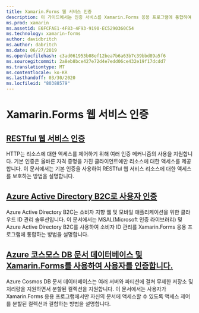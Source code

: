 ```yaml
---
title: Xamarin.Forms 웹 서비스 인증
description: 이 가이드에서는 인증 서비스를 Xamarin.Forms 응용 프로그램에 통합하여 사용자가 자신의 데이터에만 액세스하면서 백 엔드를 공유할 수 있도록 하는 방법을 설명합니다.
ms.prod: xamarin
ms.assetid: E6FCFAE1-4F83-4F93-9190-EC5290360C54
ms.technology: xamarin-forms
author: davidbritch
ms.author: dabritch
ms.date: 06/27/2019
ms.openlocfilehash: c3ad061953b08ef12bea7b6a63b7c39bbd89a5f6
ms.sourcegitcommit: 2a8eb8bce427e72d4e7edd06ce432e19f17dcdd7
ms.translationtype: MT
ms.contentlocale: ko-KR
ms.lasthandoff: 03/30/2020
ms.locfileid: "80388579"
---
```

# <a name="xamarinforms-web-service-authentication"></a>Xamarin.Forms 웹 서비스 인증

## <a name="authenticate-a-restful-web-service"></a>[RESTful 웹 서비스 인증](rest.md)

HTTP는 리소스에 대한 액세스를 제어하기 위해 여러 인증 메커니즘의 사용을 지원합니다. 기본 인증은 올바른 자격 증명을 가진 클라이언트에만 리소스에 대한 액세스를 제공합니다. 이 문서에서는 기본 인증을 사용하여 RESTful 웹 서비스 리소스에 대한 액세스를 보호하는 방법을 설명합니다.

## <a name="authenticate-users-with-azure-active-directory-b2c"></a>[Azure Active Directory B2C로 사용자 인증](azure-ad-b2c.md)

Azure Active Directory B2C는 소비자 지향 웹 및 모바일 애플리케이션을 위한 클라우드 ID 관리 솔루션입니다. 이 문서에서는 MSAL(Microsoft 인증 라이브러리) 및 Azure Active Directory B2C를 사용하여 소비자 ID 관리를 Xamarin.Forms 응용 프로그램에 통합하는 방법을 설명합니다.

## <a name="authenticate-users-with-an-azure-cosmos-db-document-database-and-xamarinforms"></a>[Azure 코스모스 DB 문서 데이터베이스 및 Xamarin.Forms를 사용하여 사용자를 인증합니다.](azure-cosmosdb-auth.md)

Azure Cosmos DB 문서 데이터베이스는 여러 서버와 파티션에 걸쳐 무제한 저장소 및 처리량을 지원하면서 분할된 컬렉션을 지원합니다. 이 문서에서는 사용자가 Xamarin.Forms 응용 프로그램에서만 자신의 문서에 액세스할 수 있도록 액세스 제어를 분할된 컬렉션과 결합하는 방법을 설명합니다.
